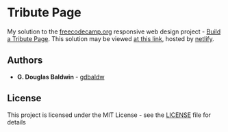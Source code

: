 # Tribute Page

My solution to the [freecodecamp.org](https://www.freecodecamp.org/) responsive web design project - [Build a Tribute Page](https://learn.freecodecamp.org/responsive-web-design/responsive-web-design-projects/build-a-tribute-page). This solution may be viewed [at this link](https://hardcore-ptolemy-7cb352.netlify.com/), hosted by [netlify](https://www.netlify.com/).

## Authors

- **G. Douglas Baldwin** - [gdbaldw](https://github.com/gdbaldw)

## License

This project is licensed under the MIT License - see the [LICENSE](LICENSE) file for details
